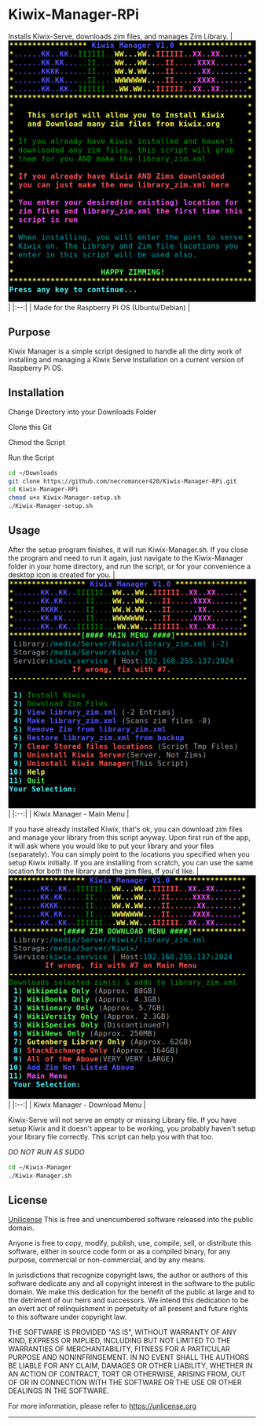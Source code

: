 # Kiwix-Manager-RPi
Installs Kiwix-Serve, downloads zim files, and manages Zim Library. 
| ![Screenshot](https://github.com/necromancer420/localassets/blob/main/Kiwix-Screenshot.png) | 
|:--:| 
| Made for the Raspberry Pi OS (Ubuntu/Debian) |

## Purpose
Kiwix Manager is a simple script designed to handle all the dirty work of installing and managing a Kiwix Serve Installation on a current version of Raspberry Pi OS.

## Installation

Change Directory into your Downloads Folder

Clone this Git

Chmod the Script

Run the Script

```bash
cd ~/Downloads
git clone https://github.com/necromancer420/Kiwix-Manager-RPi.git
cd Kiwix-Manager-RPi
chmod u+x Kiwix-Manager-setup.sh
./Kiwix-Manager-setup.sh
```

## Usage
After the setup program finishes, it will run Kiwix-Manager.sh. If you close the program and need to run it again, just navigate to the Kiwix-Manager folder in your home directory, and run the script, or for your convenience a desktop icon is created for you.
| ![Screenshot](https://github.com/necromancer420/localassets/blob/main/Kiwix-Menu-Screenshot.png) | 
|:--:| 
| Kiwix Manager - Main Menu |

If you have already installed Kiwix, that's ok, you can download zim files and manage your library from this script anyway. Upon first run of the app, it will ask where you would like to put your library and your files (separately). You can simply point to the locations you specified when you setup Kiwix initially. If you are installing from scratch, you can use the same location for both the library and the zim files, if you'd like.
| ![Screenshot](https://github.com/necromancer420/localassets/blob/main/Kiwix-Menu2-Screenshot.png) | 
|:--:| 
| Kiwix Manager - Download Menu |

Kiwix-Serve will not serve an empty or missing Library file. If you have setup Kiwix and it doesn't appear to be working, you probably haven't setup your library file correctly. This script can help you with that too.

*DO NOT RUN AS SUDO*

```bash
cd ~/Kiwix-Manager
./Kiwix-Manager.sh
```

## License
[Unilicense](https://choosealicense.com/licenses/unlicense/#)
This is free and unencumbered software released into the public domain.

Anyone is free to copy, modify, publish, use, compile, sell, or
distribute this software, either in source code form or as a compiled
binary, for any purpose, commercial or non-commercial, and by any
means.

In jurisdictions that recognize copyright laws, the author or authors
of this software dedicate any and all copyright interest in the
software to the public domain. We make this dedication for the benefit
of the public at large and to the detriment of our heirs and
successors. We intend this dedication to be an overt act of
relinquishment in perpetuity of all present and future rights to this
software under copyright law.

THE SOFTWARE IS PROVIDED "AS IS", WITHOUT WARRANTY OF ANY KIND,
EXPRESS OR IMPLIED, INCLUDING BUT NOT LIMITED TO THE WARRANTIES OF
MERCHANTABILITY, FITNESS FOR A PARTICULAR PURPOSE AND NONINFRINGEMENT.
IN NO EVENT SHALL THE AUTHORS BE LIABLE FOR ANY CLAIM, DAMAGES OR
OTHER LIABILITY, WHETHER IN AN ACTION OF CONTRACT, TORT OR OTHERWISE,
ARISING FROM, OUT OF OR IN CONNECTION WITH THE SOFTWARE OR THE USE OR
OTHER DEALINGS IN THE SOFTWARE.

For more information, please refer to <https://unlicense.org>

---------
